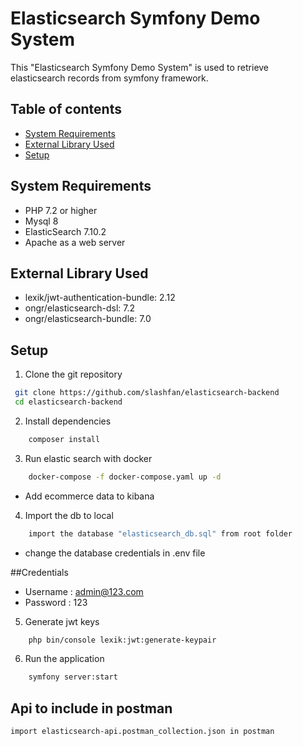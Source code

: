 # Elasticsearch Symfony Demo System
This "Elasticsearch Symfony Demo System" is used to retrieve elasticsearch records from symfony framework.

## Table of contents
* [System Requirements](#system-requirements)
* [External Library Used](#external-library-used)
* [Setup](#setup)

System Requirements
-------------------

* PHP 7.2 or higher
* Mysql 8
* ElasticSearch 7.10.2
* Apache as a web server

External Library Used
-------------------

* lexik/jwt-authentication-bundle: 2.12
* ongr/elasticsearch-dsl: 7.2 
* ongr/elasticsearch-bundle: 7.0

Setup
------------
1. Clone the git repository
```bash
 git clone https://github.com/slashfan/elasticsearch-backend
 cd elasticsearch-backend
```

2. Install dependencies

```bash
    composer install
```
3. Run elastic search with docker

```bash
    docker-compose -f docker-compose.yaml up -d
```
* Add ecommerce data to kibana

4. Import the db to local

```bash
    import the database "elasticsearch_db.sql" from root folder
```
* change the database credentials in .env file

##Credentials
* Username : admin@123.com
* Password : 123

5. Generate jwt keys

```bash
    php bin/console lexik:jwt:generate-keypair
```
   
6. Run the application

```bash
    symfony server:start
```

## Api to include in postman

```bash
import elasticsearch-api.postman_collection.json in postman
```

